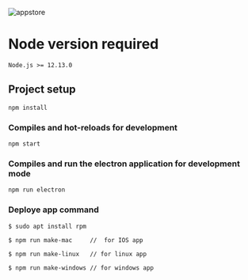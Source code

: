 ![appstore](https://user-images.githubusercontent.com/4316355/48569610-354ed300-e8d0-11e8-8fde-e1d5631528dd.png)

# Node version required
```
Node.js >= 12.13.0
```
## Project setup
```
npm install
```

### Compiles and hot-reloads for development
```
npm start
```

### Compiles and run the electron application for development mode
```
npm run electron
```
### Deploye app command 
```
$ sudo apt install rpm

$ npm run make-mac     //  for IOS app

$ npm run make-linux   // for linux app

$ npm run make-windows // for windows app
```
